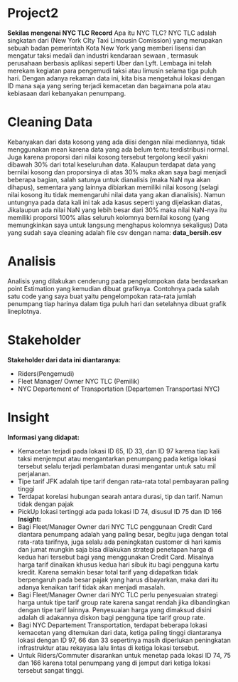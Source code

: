 # Project2
**Sekilas mengenai NYC TLC Record**
Apa itu NYC TLC? 
NYC TLC adalah singkatan dari (New York CIty Taxi Limousin Comission) yang merupakan sebuah badan pemerintah Kota New York yang memberi lisensi dan mengatur taksi medali dan industri kendaraan sewaan , termasuk perusahaan berbasis aplikasi seperti Uber dan Lyft. Lembaga ini telah merekam kegiatan para pengemudi taksi atau limusin selama tiga puluh hari. Dengan adanya rekaman data ini, kita bisa mengetahui lokasi dengan ID mana saja yang sering terjadi kemacetan dan bagaimana pola atau kebiasaan dari kebanyakan penumpang.
# Cleaning Data
Kebanyakan dari data kosong yang ada diisi dengan nilai mediannya, tidak menggunakan mean karena data yang ada belum tentu terdistribusi normal. Juga karena proporsi dari nilai kosong tersebut tergolong kecil yakni dibawah 30% dari total keseluruhan data. Kalaupun terdapat data yang bernilai kosong dan proporsinya di atas 30% maka akan saya bagi menjadi beberapa bagian, salah satunya untuk dianalisis (maka NaN nya akan dihapus), sementara yang lainnya dibiarkan memiliki nilai kosong (selagi nilai kosong itu tidak memengaruhi nilai data yang akan dianalisis). Namun untungnya pada data kali ini tak ada kasus seperti yang dijelaskan diatas, Jikalaupun ada nilai NaN yang lebih besar dari 30% maka nilai NaN-nya itu memiliki proporsi 100% alias seluruh kolomnya bernilai kosong (yang memungkinkan saya untuk langsung menghapus kolomnya sekaligus)
Data yang sudah saya cleaning adalah file csv dengan nama: **data_bersih.csv**
# Analisis
Analisis yang dilakukan cenderung pada pengelompokan data berdasarkan point Estimation yang kemudian dibuat grafiknya. Contohnya pada salah satu code yang saya buat yaitu pengelompokan rata-rata jumlah penumpang tiap harinya dalam tiga puluh hari dan setelahnya dibuat grafik lineplotnya.
# Stakeholder
**Stakeholder dari data ini diantaranya:**
- Riders(Pengemudi)
- Fleet Manager/ Owner NYC TLC (Pemilik)
- NYC Departement of Transportation (Departemen Transportasi NYC)
# Insight
**Informasi yang didapat:**
- Kemacetan terjadi pada lokasi ID 65, ID 33, dan ID 97 karena tiap kali taksi menjemput atau mengantarkan penumpang pada ketiga lokasi tersebut selalu terjadi perlambatan durasi mengantar untuk satu mil perjalanan.
- Tipe tarif JFK adalah tipe tarif dengan rata-rata total pembayaran paling tinggi
- Terdapat korelasi hubungan searah antara durasi, tip dan tarif. Namun tidak dengan pajak
- PickUp lokasi tertinggi ada pada lokasi ID 74, disusul ID 75 dan ID 166
**Insight:**
- Bagi Fleet/Manager Owner dari NYC TLC penggunaan Credit Card diantara penumpang adalah yang paling besar, begitu juga dengan total rata-rata tarifnya, juga selalu ada peningkatan customer di hari kamis dan jumat mungkin saja bisa dilakukan strategi penetapan harga di kedua hari tersebut bagi yang menggunakan Credit Card. Misalnya harga tarif dinaikan khusus kedua hari sibuk itu bagi pengguna kartu kredit. Karena semakin besar total tarif yang didapatkan tidak berpengaruh pada besar pajak yang harus dibayarkan, maka dari itu adanya kenaikan tarif tidak akan menjadi masalah. 
- Bagi Fleet/Manager Owner dari NYC TLC perlu penyesuaian strategi harga untuk tipe tarif group rate karena sangat rendah jika dibandingkan dengan tipe tarif lainnya. Penyesuaian harga yang dimaksud disini adalah di adakannya diskon bagi pengguna tipe tarif group rate.
- Bagi NYC Departement Transportation, terdapat beberapa lokasi kemacetan yang ditemukan dari data, ketiga paling tinggi diantaranya lokasi dengan ID 97, 66 dan 33 sepertinya masih diperlukan peningkatan infrastruktur atau rekayasa lalu lintas di ketiga lokasi tersebut.
- Untuk Riders/Commuter disarankan untuk menetap pada lokasi ID 74, 75 dan 166 karena total penumpang yang di jemput dari ketiga lokasi tersebut sangat tinggi.
